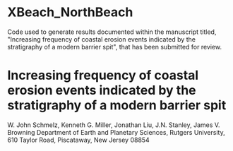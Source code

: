 # XBeach_NorthBeach

Code used to generate results documented within the manuscript titled, "Increasing frequency of coastal erosion events indicated by the stratigraphy of a modern barrier spit", that has been submitted for review.

# Increasing frequency of coastal erosion events indicated by the stratigraphy of a modern barrier spit  
W. John Schmelz, Kenneth G. Miller, Jonathan Liu, J.N. Stanley, James V. Browning
Department of Earth and Planetary Sciences, Rutgers University, 610 Taylor Road, Piscataway, New Jersey 08854
